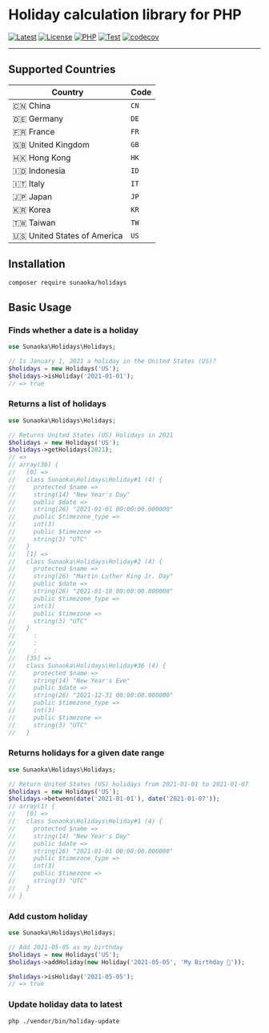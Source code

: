 # Holiday calculation library for PHP

[![Latest](https://poser.pugx.org/sunaoka/holidays/v)](https://packagist.org/packages/sunaoka/holidays)
[![License](https://poser.pugx.org/sunaoka/holidays/license)](https://packagist.org/packages/sunaoka/holidays)
[![PHP](https://img.shields.io/packagist/php-v/sunaoka/holidays)](composer.json)
[![Test](https://github.com/sunaoka/holidays/actions/workflows/test.yml/badge.svg)](https://github.com/sunaoka/holidays/actions/workflows/test.yml)
[![codecov](https://codecov.io/gh/sunaoka/holidays/branch/develop/graph/badge.svg)](https://codecov.io/gh/sunaoka/holidays)

---

## Supported Countries

| Country                       | Code |
|-------------------------------|------|
| :cn: China                    | `CN` |
| :de: Germany                  | `DE` |
| :fr: France                   | `FR` |
| :gb: United Kingdom           | `GB` |
| :hong_kong: Hong Kong         | `HK` |
| :indonesia: Indonesia         | `ID` |
| :it: Italy                    | `IT` |
| :jp: Japan                    | `JP` |
| :kr: Korea                    | `KR` |
| :taiwan: Taiwan               | `TW` |
| :us: United States of America | `US` |

## Installation

```bash
composer require sunaoka/holidays
```

## Basic Usage

### Finds whether a date is a holiday

```php
use Sunaoka\Holidays\Holidays;

// Is January 1, 2021 a holiday in the United States (US)?
$holidays = new Holidays('US');
$holidays->isHoliday('2021-01-01');
// => true
```

### Returns a list of holidays

```php
use Sunaoka\Holidays\Holidays;

// Returns United States (US) Holidays in 2021
$holidays = new Holidays('US');
$holidays->getHolidays(2021);
// =>
// array(36) {
//   [0] =>
//   class Sunaoka\Holidays\Holiday#1 (4) {
//     protected $name =>
//     string(14) "New Year's Day"
//     public $date =>
//     string(26) "2021-01-01 00:00:00.000000"
//     public $timezone_type =>
//     int(3)
//     public $timezone =>
//     string(3) "UTC"
//   }
//   [1] =>
//   class Sunaoka\Holidays\Holiday#2 (4) {
//     protected $name =>
//     string(26) "Martin Luther King Jr. Day"
//     public $date =>
//     string(26) "2021-01-18 00:00:00.000000"
//     public $timezone_type =>
//     int(3)
//     public $timezone =>
//     string(3) "UTC"
//   }
//     :
//     :
//     :
//   [35] =>
//   class Sunaoka\Holidays\Holiday#36 (4) {
//     protected $name =>
//     string(14) "New Year's Eve"
//     public $date =>
//     string(26) "2021-12-31 00:00:00.000000"
//     public $timezone_type =>
//     int(3)
//     public $timezone =>
//     string(3) "UTC"
//   }
```

### Returns holidays for a given date range

```php
use Sunaoka\Holidays\Holidays;

// Return United States (US) holidays from 2021-01-01 to 2021-01-07
$holidays = new Holidays('US');
$holidays->between(date('2021-01-01'), date('2021-01-07'));
// array(1) {
//   [0] =>
//   class Sunaoka\Holidays\Holiday#1 (4) {
//     protected $name =>
//     string(14) "New Year's Day"
//     public $date =>
//     string(26) "2021-01-01 00:00:00.000000"
//     public $timezone_type =>
//     int(3)
//     public $timezone =>
//     string(3) "UTC"
//   }
// }
```

### Add custom holiday

```php
use Sunaoka\Holidays\Holidays;

// Add 2021-05-05 as my birthday
$holidays = new Holidays('US');
$holidays->addHoliday(new Holiday('2021-05-05', 'My Birthday 🎉'));

$holidays->isHoliday('2021-05-05');
// => true
```

### Update holiday data to latest

```bash
php ./vendor/bin/holiday-update
```
